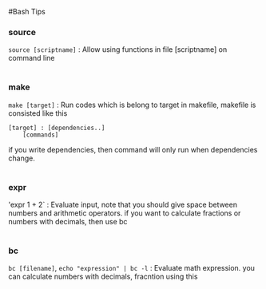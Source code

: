 #Bash Tips

### source
`source [scriptname]`
 : Allow using functions in file [scriptname] on command line 
<br><br>

### make
`make [target]`
 : Run codes which is belong to target in makefile,
makefile is consisted like this
``` 
[target] : [dependencies..]
	[commands]
```
if you write dependencies, then command will only run when dependencies change.
<br><br>

### expr
'expr 1 + 2`
 : Evaluate input, note that you should give space between numbers and arithmetic operators.
if you want to calculate fractions or numbers with decimals, then use bc
<br><br>

### bc
`bc [filename]`, `echo "expression" | bc -l`
 : Evaluate math expression. you can calculate numbers with decimals, fracntion using this
<br><br>
